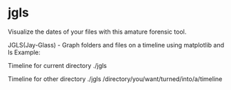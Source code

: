 # jgls

Visualize the dates of your files with this amature forensic tool.

JGLS(Jay-Glass) - Graph folders and files on a timeline using matplotlib and ls 
Example:

Timeline for current directory
./jgls

Timeline for other directory
./jgls /directory/you/want/turned/into/a/timeline
